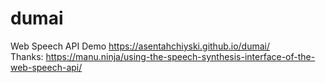 # dumai
Web Speech API Demo
https://asentahchiyski.github.io/dumai/<br>
Thanks: https://manu.ninja/using-the-speech-synthesis-interface-of-the-web-speech-api/
